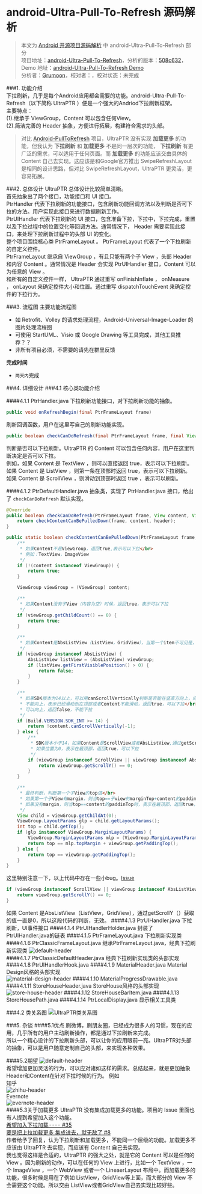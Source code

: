 android-Ultra-Pull-To-Refresh 源码解析
====================================
> 本文为 [Android 开源项目源码解析](https://github.com/android-cn/android-open-project-analysis) 中 android-Ultra-Pull-To-Refresh 部分  
> 项目地址：[android-Ultra-Pull-To-Refresh](https://github.com/liaohuqiu/android-Ultra-Pull-To-Refresh)，分析的版本：[508c632](https://github.com/liaohuqiu/android-Ultra-Pull-To-Refresh/tree/508c63266de51ad8c010ac9912f7592b2f2da8fc)，Demo 地址：[android-Ultra-Pull-To-Refresh Demo](https://github.com/android-cn/android-open-project-demo/tree/master/android-ultra-pull-to-refresh-demo)    
> 分析者：[Grumoon](https://github.com/grumoon)，校对者：，校对状态：未完成   
 

###1. 功能介绍  
下拉刷新，几乎是每个Android应用都会需要的功能。android-Ultra-Pull-To-Refresh（以下简称 UltraPTR ）便是一个强大的Andriod下拉刷新框架。    
主要特点：  
(1).继承于 ViewGroup，Content 可以包含任何View。  
(2).简洁完善的 Header 抽象，方便进行拓展，构建符合需求的头部。
> 对比 [Android-PullToRefresh](https://github.com/chrisbanes/Android-PullToRefresh) 项目，UltraPTR 没有实现 **加载更多** 的功能，但我认为 **下拉刷新** 和 **加载更多** 不是同一层次的功能， **下拉刷新** 有更广泛的需求，可以适用于任何页面。而 **加载更多** 的功能应该交由具体的 Content 自己去实现。这应该是和Google官方推出 SwipeRefreshLayout 是相同的设计思路，但对比 SwipeRefreshLayout，UltraPTR 更灵活，更容易拓展。

###2. 总体设计
UltraPTR 总体设计比较简单清晰。  
首先抽象出了两个接口，功能接口和 UI 接口。  
PtrHandler 代表下拉刷新的功能接口，包含刷新功能回调方法以及判断是否可下拉的方法。用户实现此接口来进行数据刷新工作。   
PtrUIHandler 代表下拉刷新的 UI 接口，包含准备下拉，下拉中，下拉完成，重置以及下拉过程中的位置变化等回调方法。通常情况下， Header 需要实现此接口，来处理下拉刷新过程中的头部 UI 的变化。        
整个项目围绕核心类 PtrFrameLayout 。 PtrFrameLayout 代表了一个下拉刷新的自定义控件。    
PtrFrameLayout 继承自 ViewGroup ，有且只能有两个子 View ，头部 Header 和内容 Content 。通常情况是 Header 会实现 PtrUIHandler 接口，Content 可以为任意的 View 。  
和所有的自定义控件一样， UltraPTR 通过重写 onFinishInflate ， onMeasure ， onLayout 来确定控件大小和位置。通过重写 dispatchTouchEvent 来确定控件的下拉行为。

###3. 流程图
主要功能流程图  
- 如 Retrofit、Volley 的请求处理流程，Android-Universal-Image-Loader 的图片处理流程图  
- 可使用 StartUML、Visio 或 Google Drawing 等工具完成，其他工具推荐？？  
- 非所有项目必须，不需要的请先在群里反馈  

**完成时间**  
- `两天内`完成  




###4. 详细设计
###4.1 核心类功能介绍

####4.1.1 PtrHandler.java
下拉刷新功能接口，对下拉刷新功能的抽象。  
```java
public void onRefreshBegin(final PtrFrameLayout frame)
```  
刷新回调函数，用户在这里写自己的刷新功能实现。  

```java
public boolean checkCanDoRefresh(final PtrFrameLayout frame, final View content, final View header)
```
判断是否可以下拉刷新。UltraPTR 的 Content 可以包含任何内容，用户在这里判断决定是否可以下拉。  
例如，如果 Content 是 TextView ，则可以直接返回 true，表示可以下拉刷新。  
如果 Content 是 ListView ，则第一条在顶部时返回 true，表示可以下拉刷新。  
如果 Content 是 ScrollView ，则滑动到顶部时返回 true ，表示可以刷新。  

####4.1.2 PtrDefaultHandler.java
抽象类，实现了 PtrHandler.java 接口，给出了 `checkCanDoRefresh` 默认实现。  
```java
@Override
public boolean checkCanDoRefresh(PtrFrameLayout frame, View content, View header) {
	return checkContentCanBePulledDown(frame, content, header);
}

public static boolean checkContentCanBePulledDown(PtrFrameLayout frame, View content, View header) {
    /**
     * 如果Content不是ViewGroup，返回true,表示可以下拉</br>
     * 例如：TextView，ImageView
     */
    if (!(content instanceof ViewGroup)) {
        return true;
    }

    ViewGroup viewGroup = (ViewGroup) content;

    /**
     * 如果Content没有子View（内容为空）时候，返回true，表示可以下拉
     */
    if (viewGroup.getChildCount() == 0) {
        return true;
    }

    /**
     * 如果Content是AbsListView（ListView，GridView），当第一个item不可见是，返回false，不可以下拉。
     */
    if (viewGroup instanceof AbsListView) {
        AbsListView listView = (AbsListView) viewGroup;
        if (listView.getFirstVisiblePosition() > 0) {
            return false;
        }
    }

    /**
     * 如果SDK版本为14以上，可以用canScrollVertically判断是否能在竖直方向上，向上滑动</br>
     * 不能向上，表示已经滑动到在顶部或者Content不能滑动，返回true，可以下拉</br>
     * 可以向上，返回false，不能下拉
     */
    if (Build.VERSION.SDK_INT >= 14) {
        return !content.canScrollVertically(-1);
    } else {
        /**
         * SDK版本小于14，如果Content是ScrollView或者AbsListView,通过getScrollY判断滑动位置 </br>
         * 如果位置为0，表示在最顶部，返回true，可以下拉
         */
        if (viewGroup instanceof ScrollView || viewGroup instanceof AbsListView) {
            return viewGroup.getScrollY() == 0;
        }
    }

    /**
     * 最终判断，判断第一个子View的top值</br>
     * 如果第一个子View有margin，则当top==子view的marginTop+content的paddingTop时，表示在最顶部，返回true，可以下拉</br>
     * 如果没有margin，则当top==content的paddinTop时，表示在最顶部，返回true，可以下拉
     */
    View child = viewGroup.getChildAt(0);
    ViewGroup.LayoutParams glp = child.getLayoutParams();
    int top = child.getTop();
    if (glp instanceof ViewGroup.MarginLayoutParams) {
        ViewGroup.MarginLayoutParams mlp = (ViewGroup.MarginLayoutParams) glp;
        return top == mlp.topMargin + viewGroup.getPaddingTop();
    } else {
        return top == viewGroup.getPaddingTop();
    }
}

```
这里特别注意一下，以上代码中存在一些小bug。[Issue](https://github.com/liaohuqiu/android-Ultra-Pull-To-Refresh/issues/30)
```java
if (viewGroup instanceof ScrollView || viewGroup instanceof AbsListView) {
    return viewGroup.getScrollY() == 0;
}
```
如果 Content 是AbsListView（ListView，GridView），通过getScrollY（）获取的值一直是0，所以这段代码的判断，无效。
####4.1.3 PtrUIHandler.java
下拉刷新，UI事件接口
####4.1.4 PtrUIHandlerHolder.java
封装了PtrUIHandler.java的链表
####4.1.5 PtrFrameLayout.java
下拉刷新实现类
####4.1.6 PtrClassicFrameLayout.java
继承PtrFrameLayout.java，经典下拉刷新实现类
![default-header](image/default-header.gif)  
####4.1.7 PtrClassicDefaultHeader.java
经典下拉刷新实现类的头部实现
####4.1.8 PtrUIHandlerHook.java
####4.1.9 MaterialHeader.java
Material Design风格的头部实现  
![material-design-header](image/material-design-header.gif)
####4.1.10 MaterialProgressDrawable.java
####4.1.11 StoreHouseHeader.java
StoreHouse风格的头部实现  
![store-house-header](image/store-house-header.gif)
####4.1.12 StoreHouseBarItem.java
####4.1.13 StoreHousePath.java
####4.1.14 PtrLocalDisplay.java
显示相关工具类  
  
###4.2 类关系图
![UltraPTR类关系图](image/UltraPTR-class.png)


###5. 杂谈
####5.1优点
刷微博，刷朋友圈，已经成为很多人的习惯，现在的应用，几乎所有的用户主动刷新操作，都是通过下拉刷新来完成。  
所以一个精心设计的下拉刷新头部，可以让你的应用眼前一亮。UltraPTR对头部的抽象，可以是用户随意定制自己的头部，来实现各种效果。  
  
####5.2期望
![default-header](image/default-header.gif)  
希望增加更加灵活的行为，可以应对诸如这样的需求。总结起来，就是更加抽象Header和Content在针对下拉时候的行为。
例如  
知乎  
![zhihu-header](image/zhihu-header.gif)  
Evernote  
![evernote-header](image/evernote-header.gif)    
####5.3关于加载更多
UltraPTR 没有集成加载更多的功能。项目的 Issue 里面也有人提到希望加入这个功能。  
[希望加入下拉加载········ #35](https://github.com/liaohuqiu/android-Ultra-Pull-To-Refresh/issues/35)  
[要是把上拉加载更多 集成进去，就无敌了 #8](https://github.com/liaohuqiu/android-Ultra-Pull-To-Refresh/issues/8)  
作者给予了回复，认为下拉刷新和加载更多，不能同一个层级的功能。加载更多不应该由 UltraPTR 去实现，而应该有 Content 自己去实现。  
我也觉得这样是合适的，UltraPTR 的强大之处，就是它的 Content 可以是任何的 View 。因为刷新的动作，可以在任何的 View 上进行，比如一个 TextView ，一个 ImageView ，一个 WebView 或者一个 LineaerLayout 布局中。而加载更多的功能，很多时候是用在了例如 ListView，GridView等上面，而大部分的 View 不会需要这个功能。所以交由 ListView或者GridView自己去实现比较好些。   




  

